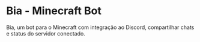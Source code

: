 # Bia - Minecraft Bot
Bia, um bot para o Minecraft com integração ao Discord, compartilhar chats e status do servidor conectado.
